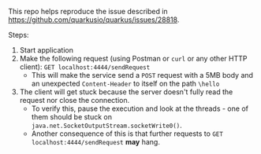 This repo helps reproduce the issue described in https://github.com/quarkusio/quarkus/issues/28818.

Steps:

1. Start application
2. Make the following request (using Postman or `curl` or any other HTTP client): `GET localhost:4444/sendRequest`
    * This will make the service send a `POST` request with a 5MB body and an unexpected `Content-Header` to itself on the path `\hello`
3. The client will get stuck because the server doesn't fully read the request nor close the connection.
    * To verify this, pause the execution and look at the threads - one of them should be stuck on `java.net.SocketOutputStream.socketWrite0()`.
    * Another consequence of this is that further requests to `GET localhost:4444/sendRequest` **may** hang.
